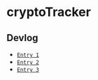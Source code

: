 # cryptoTracker
 



## Devlog

- [`Entry 1`](../cryptoTracker/devlog/entry1.md)
- [`Entry 2`](../cryptoTracker/devlog/entry2.md)
- [`Entry 3`](../cryptoTracker/devlog/entry3.md)